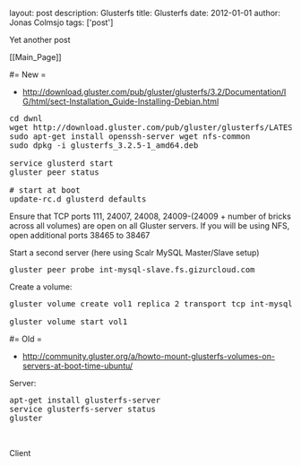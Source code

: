 layout: post
description: Glusterfs
title: Glusterfs
date: 2012-01-01
author: Jonas Colmsjo
tags: ['post']

Yet another post





[[Main_Page]]


#= New =

* http://download.gluster.com/pub/gluster/glusterfs/3.2/Documentation/IG/html/sect-Installation_Guide-Installing-Debian.html

<pre>
cd dwnl
wget http://download.gluster.com/pub/gluster/glusterfs/LATEST/Ubuntu/11.10/glusterfs_3.2.5-1_amd64.deb
sudo apt-get install openssh-server wget nfs-common
sudo dpkg -i glusterfs_3.2.5-1_amd64.deb

service glusterd start
gluster peer status

# start at boot
update-rc.d glusterd defaults
</pre>

Ensure that TCP ports 111, 24007, 24008, 24009-(24009 + number of bricks across all volumes) are open on all Gluster servers. If you will be using NFS, open additional ports 38465 to 38467


Start a second server (here using Scalr MySQL Master/Slave setup)
<pre>
gluster peer probe int-mysql-slave.fs.gizurcloud.com
</pre>


Create a volume:
<pre>
gluster volume create vol1 replica 2 transport tcp int-mysql-master.fs.gizurcloud.com:/mnt/dbstorage/exp1 int-mysql-slave.fs.gizurcloud.com:/mnt/dbstorage/exp2

gluster volume start vol1
</pre>


#= Old =

* http://community.gluster.org/a/howto-mount-glusterfs-volumes-on-servers-at-boot-time-ubuntu/

Server:

<pre>
apt-get install glusterfs-server
service glusterfs-server status
gluster


</pre>




Client

<pre>



</pre>
